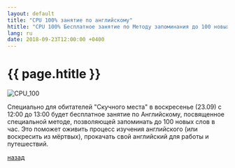 ```yaml
---
layout: default
title: "CPU 100% занятие по английскому"
htitle: "CPU 100% Бесплатное занятие по Методу запоминания до 100 новых английских слов в час"
lang: ru
date: 2018-09-23T12:00:00 +0400
---
```


# [](#header-1) {{ page.htitle }}

![CPU_100](https://sun1-19.userapi.com/c831209/v831209856/1a3b21/LWvG2N_3d0A.jpg)

Специально для обитателей "Скучного места" в воскресенье (23.09) c 12:00
до 13:00 будет бесплатное занятие по Английскому, посвященное специальной
методе, позволяющей запоминать до 100 новых слов в час. 
Это поможет оживить процесс изучения английского (или воскресить из
мёртвых), прокачать свой английский для работы и путешествий.


[назад](../events/)
